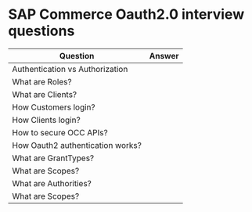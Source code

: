 # SAP Commerce Oauth2.0 interview questions

| Question                         | Answer |
| -------------------------------- | ------ |
| Authentication vs Authorization  |        |
| What are Roles?                  |        |
| What are Clients?                |        |
| How Customers login?             |        |
| How Clients login?               |        |
| How to secure OCC APIs?          |        |
| How Oauth2 authentication works? |        |
| What are GrantTypes?             |        |
| What are Scopes?                 |        |
| What are Authorities?            |        |
| What are Scopes?                 |        |
